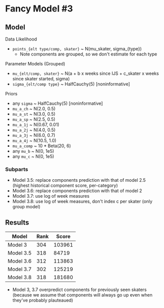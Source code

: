 Fancy Model #3
==============

## Model

Data Likelihood
* `points_{elt type/comp, skater}` ~ N(mu_skater, sigma_{type})
    * Note components are grouped, so we don't estimate for each type

Parameter Models (Grouped)
* `mu_{elt/comp, skater}` ~ 
     N(a + b x weeks since IJS + c_skater x weeks since skater started, sigma)
* `sigma_{elt/comp type}` ~ HalfCauchy(5)   [noninformative]

Priors
* any `sigma` ~ HalfCauchy(5)   [noninformative]
* `mu_a_ch` ~ N(2.0, 0.5)
* `mu_a_st` ~ N(3.0, 0.5)
* `mu_a_sp` ~ N(2.5, 0.5)
* `mu_a_1j` ~ N(0.67, 0.01)
* `mu_a_2j` ~ N(4.0, 0.5)
* `mu_a_3j` ~ N(6.0, 0.7)
* `mu_a_4j` ~ N(10.5, 1.0)
* `mu_a_comp` ~ 10 * Beta(20, 6)
* any `mu_b` ~ N(0, 1e5)
* any `mu_c` ~ N(0, 1e5)

### Subparts
* Model 3.5: replace components prediction with that of model 2.5 (highest
  historical component score, per-category)
* Model 3.6: replace components prediction with that of model 2
* Model 3.7: use log of week measures
* Model 3.8: use log of week measures, don't index c per skater (only group
  model)

## Results

| Model      | Rank | Score   |
|------------|------|---------|
| Model 3    | 304  | 103961  |
| Model 3.5  | 318  | 84719   |
| Model 3.6  | 312  | 113863  |
| Model 3.7  | 302  | 125219  |
| Model 3.8  | 318  | 181680  |

* Model 3, 3.7 overpredict components for previously seen skaters (because we
  assume that components will always go up even when they've probably plauteaued)

